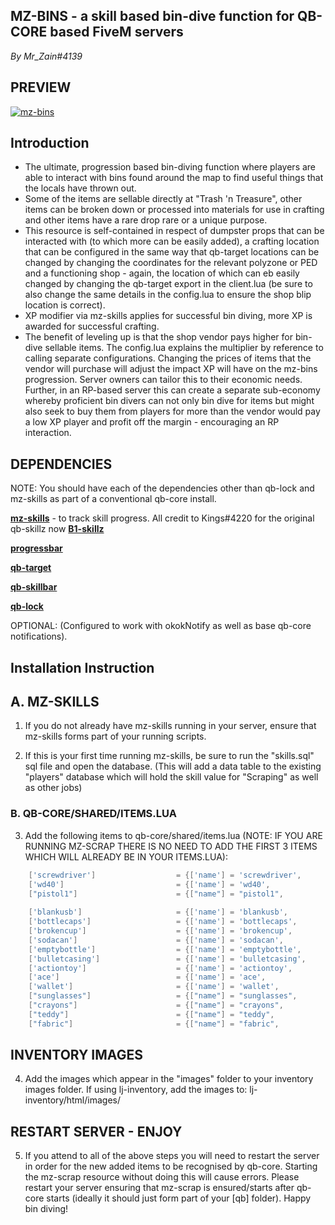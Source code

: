## MZ-BINS - a skill based bin-dive function for QB-CORE based FiveM servers

_By Mr_Zain#4139_

## PREVIEW

[![mz-bins](https://i.imgur.com/tVtzHi9.png)](https://www.youtube.com/watch?v=M7_A7hdnC1g "mz-bins for FiveM by Mr_Zain#4139")

## Introduction 
- The ultimate, progression based bin-diving function where players are able to interact with bins found around the map to find useful things that the locals have thrown out.
- Some of the items are sellable directly at "Trash 'n Treasure", other items can be broken down or processed into materials for use in crafting and other items have a rare drop rare or a unique purpose. 
- This resource is self-contained in respect of dumpster props that can be interacted with (to which more can be easily added), a crafting location that can be configured in the same way that qb-target locations can be changed by changing the coordinates for the relevant polyzone or PED and a functioning shop - again, the location of which can eb easily changed by changing the qb-target export in the client.lua (be sure to also change the same details in the config.lua to ensure the shop blip location is correct).
- XP modifier via mz-skills applies for successful bin diving, more XP is awarded for successful crafting. 
- The benefit of leveling up is that the shop vendor pays higher for bin-dive sellable items. The config.lua explains the multiplier by reference to calling separate configurations. Changing the prices of items that the vendor will purchase will adjust the impact XP will have on the mz-bins progression. Server owners can tailor this to their economic needs. Further, in an RP-based server this can create a separate sub-economy whereby proficient bin divers can not only bin dive for items but might also seek to buy them from players for more than the vendor would pay a low XP player and profit off the margin - encouraging an RP interaction. 

## DEPENDENCIES

NOTE: You should have each of the dependencies other than qb-lock and mz-skills as part of a conventional qb-core install.

**[mz-skills](https://github.com/MrZainRP/mz-skills)** - to track skill progress. All credit to Kings#4220 for the original qb-skillz now **[B1-skillz](https://github.com/Burn-One-Studios/B1-skillz)**

**[progressbar](https://github.com/qbcore-framework/progressbar)**

**[qb-target](https://github.com/qbcore-framework/qb-target)**

**[qb-skillbar](https://github.com/qbcore-framework/qb-skillbar)**

**[qb-lock](https://github.com/Nathan-FiveM/qb-lock)**

OPTIONAL: (Configured to work with okokNotify as well as base qb-core notifications).

## Installation Instruction

## A. MZ-SKILLS

1. If you do not already have mz-skills running in your server, ensure that mz-skills forms part of your running scripts. 

2. If this is your first time running mz-skills, be sure to run the "skills.sql" sql file and open the database. (This will add a data table to the existing "players" database which will hold the skill value for "Scraping" as well as other jobs)

### B. QB-CORE/SHARED/ITEMS.LUA

3. Add the following items to qb-core/shared/items.lua (NOTE: IF YOU ARE RUNNING MZ-SCRAP THERE IS NO NEED TO ADD THE FIRST 3 ITEMS WHICH WILL ALREADY BE IN YOUR ITEMS.LUA):

```lua
	['screwdriver'] 				 = {['name'] = 'screwdriver', 			  		['label'] = 'Screwdriver', 				['weight'] = 100, 		['type'] = 'item', 		['image'] = 'screwdriver.png', 			['unique'] = false, 	['useable'] = true, 	['shouldClose'] = false,   ['combinable'] = nil,   ['description'] = 'A flathead screwdriver. I mean sure the handle is a bit worn but this thing probably works.'},
	['wd40'] 				 	 	 = {['name'] = 'wd40', 			    			['label'] = 'WD-40', 					['weight'] = 250, 		['type'] = 'item', 		['image'] = 'wd40.png', 				['unique'] = true, 		['useable'] = false, 	['shouldClose'] = false,   ['combinable'] = nil,   ['description'] = 'A chemical compound with multiple purposes, including the removal of corrosion.'},
	["pistol1"] 					 = {["name"] = "pistol1", 						["label"] = "Pistol Grip", 				["weight"] = 100, 		["type"] = "item", 		["image"] = "pistol1.png", 				["unique"] = false, 	["useable"] = false, 	["shouldClose"] = false,   ["combinable"] = nil,   ["description"] = "The barrel of a Walther P-99 Pistol."},
	
	['blankusb'] 				 	 = {['name'] = 'blankusb', 			  	  		['label'] = 'Blank USB', 				['weight'] = 0, 		['type'] = 'item', 		['image'] = 'blankusb.png', 			['unique'] = false, 	['useable'] = false, 	['shouldClose'] = true,	   ['combinable'] = nil,   ['description'] = 'Non-descript USB, wonder if there is anything on it?'},
	['bottlecaps'] 				 	 = {['name'] = 'bottlecaps', 			  	  	['label'] = 'Bottle caps', 				['weight'] = 300, 		['type'] = 'item', 		['image'] = 'bottlecaps.png', 			['unique'] = false, 	['useable'] = true, 	['shouldClose'] = true,	   ['combinable'] = nil,   ['description'] = 'Some plastic caps for what looks like a variety of soda bottles.'},
	['brokencup'] 				 	 = {['name'] = 'brokencup', 			  	  	['label'] = 'Broken Cup', 				['weight'] = 500, 		['type'] = 'item', 		['image'] = 'brokencup.png', 			['unique'] = false, 	['useable'] = true, 	['shouldClose'] = true,	   ['combinable'] = nil,   ['description'] = 'A nice piece of glasswear... or it would have been if the handle wasn\'t cracked.'},
	['sodacan'] 				 	 = {['name'] = 'sodacan', 			  	  		['label'] = 'Soda Can', 				['weight'] = 500, 		['type'] = 'item', 		['image'] = 'crushedcan.png', 			['unique'] = false, 	['useable'] = true, 	['shouldClose'] = true,	   ['combinable'] = nil,   ['description'] = 'What was once a refreshing beverage is now just a tin can...'},
	['emptybottle'] 				 = {['name'] = 'emptybottle', 					['label'] = 'Empty bottle', 			['weight'] = 300, 		['type'] = 'item', 		['image'] = 'emptybottle.png', 			['unique'] = false, 	['useable'] = true, 	['shouldClose'] = false,   ['combinable'] = nil,   ['description'] = 'Makes a satisfying crunch when you press on it, not a single drop left...'},
	['bulletcasing'] 				 = {['name'] = 'bulletcasing', 					['label'] = 'Bullet casing', 			['weight'] = 400, 		['type'] = 'item', 		['image'] = 'bullet_casing.png', 		['unique'] = false, 	['useable'] = true, 	['shouldClose'] = false,   ['combinable'] = nil,   ['description'] = 'A used bullet shell... Still in tact though... Interesting.'},
	['actiontoy'] 					 = {['name'] = 'actiontoy', 					['label'] = 'Action figure', 			['weight'] = 350, 		['type'] = 'item', 		['image'] = 'actionfigure.png', 		['unique'] = false, 	['useable'] = true, 	['shouldClose'] = false,   ['combinable'] = nil,   ['description'] = 'An old toy, looks kinda neat - might be valuable?'},
	['ace'] 				 		 = {['name'] = 'ace', 							['label'] = 'Ace of Spades', 			['weight'] = 100, 		['type'] = 'item', 		['image'] = 'ace.png', 					['unique'] = false, 	['useable'] = true, 	['shouldClose'] = false,   ['combinable'] = nil,   ['description'] = 'An old trading card - kinda crusty...'},
	['wallet'] 					 	 = {['name'] = 'wallet', 						['label'] = 'Old Wallet', 				['weight'] = 350, 		['type'] = 'item', 		['image'] = 'wallet.png', 				['unique'] = false, 	['useable'] = true, 	['shouldClose'] = false,   ['combinable'] = nil,   ['description'] = 'Feels like leather... Clearly been used and abused though...'},
	["sunglasses"] 			 	     = {["name"] = "sunglasses", 					["label"] = "Sunnies", 					["weight"] = 100, 		["type"] = "item", 		["image"] = "sunglasses.png", 			["unique"] = false, 	["useable"] = true, 	["shouldClose"] = true,	   ["combinable"] = nil,   ["description"] = "A pair of what look like expenssive UV spec, designer shades - except they say Gouccy?"},
	["crayons"] 			 	     = {["name"] = "crayons", 						["label"] = "Crayons", 					["weight"] = 100, 		["type"] = "item", 		["image"] = "crayons.png", 				["unique"] = false, 	["useable"] = true, 	["shouldClose"] = true,	   ["combinable"] = nil,   ["description"] = "A small set of pastel coloured crayons, used to decorate illustrations. Stay within the lines!"},
	["teddy"] 			 	     	 = {["name"] = "teddy", 						["label"] = "Teddy bear", 				["weight"] = 150, 		["type"] = "item", 		["image"] = "teddy.png", 				["unique"] = false, 	["useable"] = true, 	["shouldClose"] = true,	   ["combinable"] = nil,   ["description"] = "A teddy bear that appears to be unwanted, still has the tag on it and everything."},
	["fabric"] 			 	     	 = {["name"] = "fabric", 						["label"] = "Fabric scrap", 			["weight"] = 150, 		["type"] = "item", 		["image"] = "fabric.png", 				["unique"] = false, 	["useable"] = true, 	["shouldClose"] = true,	   ["combinable"] = nil,   ["description"] = "Looks like someone has thrown an old strip of fabric, must have bought too much?"},
```
## INVENTORY IMAGES

4. Add the images which appear in the "images" folder to your inventory images folder. If using lj-inventory, add the images to: lj-inventory/html/images/

## RESTART SERVER - ENJOY

5. If you attend to all of the above steps you will need to restart the server in order for the new added items to be recognised by qb-core. Starting the mz-scrap resource without doing this will cause errors. Please restart your server ensuring that mz-scrap is ensured/starts after qb-core starts (ideally it should just form part of your [qb] folder). Happy bin diving!
